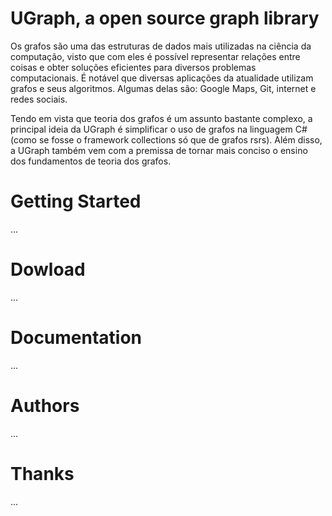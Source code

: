 # UGraph, a open source graph library

Os grafos são uma das estruturas de dados mais utilizadas na ciência da computação, visto que com eles é possível representar relações entre coisas e obter soluções eficientes para diversos problemas computacionais. É notável que diversas aplicações da atualidade utilizam grafos e seus algoritmos. Algumas delas são: Google Maps, Git, internet e redes sociais. <br>

Tendo em vista que teoria dos grafos é um assunto bastante complexo, a principal ideia da UGraph é simplificar o uso de grafos na linguagem C# (como se fosse o framework collections só que de grafos rsrs). Além disso, a UGraph também vem com a premissa de tornar mais conciso o ensino dos fundamentos de teoria dos grafos.

# Getting Started
...


# Dowload
...


# Documentation
...


# Authors
...


# Thanks
...
